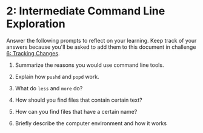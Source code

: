 # 2: Intermediate Command Line Exploration

Answer the following prompts to reflect on your learning. Keep track of your answers because you'll be asked to add them to this document in challenge [6: Tracking Changes](../6-tracking-changes).

1. Summarize the reasons you would use command line tools.



2. Explain how `pushd` and `popd` work.



3. What do `less` and `more` do?



4. How should you find files that contain certain text?



5. How can you find files that have a certain name?



6. Briefly describe the computer environment and how it works